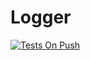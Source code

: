 # Logger

 [![Tests On Push](https://github.com/dsk1306/logger/actions/workflows/tests-on-push.yml/badge.svg?branch=dev&event=push)](https://github.com/dsk1306/logger/actions/workflows/tests-on-push.yml)
